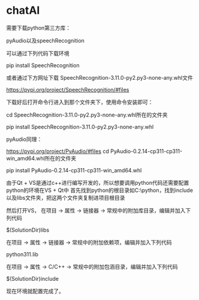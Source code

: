 # chatAI 

需要下载python第三方库： 

pyAudio以及speechRecognition 

可以通过下列代码下载环境 

pip install SpeechRecognition 

或者通过下方网址下载 SpeechRecognition-3.11.0-py2.py3-none-any.whl文件

https://pypi.org/project/SpeechRecognition/#files 

下载好后打开命令行进入到那个文件夹下，使用命令安装即可：

cd SpeechRecognition-3.11.0-py2.py3-none-any.whl所在的文件夹 

pip install SpeechRecognition-3.11.0-py2.py3-none-any.whl	 

pyAudio同理：

https://pypi.org/project/PyAudio/#files
cd PyAudio-0.2.14-cp311-cp311-win_amd64.whl所在的文件夹 

pip install PyAudio-0.2.14-cp311-cp311-win_amd64.whl 

由于Qt + VS是通过c++进行编写开发的，所以想要调用python代码还需要配置python的环境在VS + Qt中 
首先找到python的根目录如C:\python，找到include以及libs文件夹，把这两个文件夹复制进项目根目录 

然后打开VS， 在项目 -> 属性 -> 链接器 -> 常规中的附加库目录，编辑并加入下列代码 

$(SolutionDir)libs 

在项目 -> 属性 -> 链接器 -> 常规中的附加依赖项，编辑并加入下列代码 

python311.lib 

在项目 -> 属性 -> C/C++ -> 常规中的附加包涵目录，编辑并加入下列代码 

$(SolutionDir)include 

现在环境就配置完成了。

